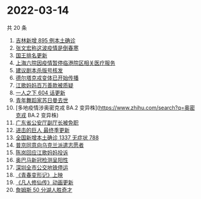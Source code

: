 # 2022-03-14

共 20 条

<!-- BEGIN -->
<!-- 最后更新时间 Mon Mar 14 2022 12:11:38 GMT+0800 (China Standard Time) -->

1. [吉林新增 895 例本土确诊](https://www.zhihu.com/search?q=吉林疫情)
1. [张文宏称这波疫情是倒春寒](https://www.zhihu.com/search?q=张文宏)
1. [国王排名更新](https://www.zhihu.com/search?q=国王排名)
1. [上海六院因疫情暂停临港院区相关医疗服务](https://www.zhihu.com/search?q=上海六院)
1. [建议剧本杀版号核发](https://www.zhihu.com/search?q=剧本杀)
1. [德尔塔克戎变体已开始传播](https://www.zhihu.com/search?q=德尔塔克戎)
1. [江歌妈妈百万善款被质疑](https://www.zhihu.com/search?q=江歌妈妈)
1. [一人之下 604 话更新](https://www.zhihu.com/search?q=一人之下)
1. [青年舞蹈家苏日曼去世](https://www.zhihu.com/search?q=苏日曼)
1. [多地疫情涉奥密克戎 BA.2 变异株](https://www.zhihu.com/search?q=奥密克戎 BA.2 变异株)
1. [广东省公安厅副厅长被免职](https://www.zhihu.com/search?q=广东省公安厅副厅长被免职)
1. [进击的巨人 最终季更新](https://www.zhihu.com/search?q=进击的巨人)
1. [全国新增本土确诊 1337 无症状 788](https://www.zhihu.com/search?q=全国新增)
1. [普京同意向乌克兰派遣志愿者](https://www.zhihu.com/search?q=乌克兰志愿者)
1. [陈岚回应江歌妈妈投诉](https://www.zhihu.com/search?q=江歌妈妈陈岚)
1. [奥巴马新冠检测呈阳性](https://www.zhihu.com/search?q=奥巴马)
1. [深圳全市公交地铁停运](https://www.zhihu.com/search?q=深圳全市公交地铁停运)
1. [《青春变形记》上映](https://www.zhihu.com/search?q=青春变形记)
1. [《凡人修仙传》动画更新](https://www.zhihu.com/search?q=凡人修仙传)
1. [詹姆斯 50 分湖人胜奇才](https://www.zhihu.com/search?q=湖人)

<!-- END -->
